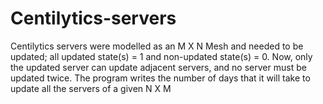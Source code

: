 # Centilytics-servers
Centilytics servers were modelled as an M X N Mesh and needed to be updated; all updated state(s) = 1 and non-updated state(s) = 0. Now, only the updated server can update adjacent servers, and no server must be updated twice. The program writes the number of days that it will take to update all the servers of a given N X M
